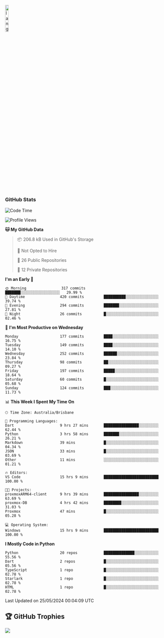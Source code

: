 <p align="left"><img width=15%" src="https://github.com/alansmathew/alansmathew/raw/master/lang.gif" alt="lang image here" /></p>

# <h3 align="left">GitHub Stats</h3>

<!--START_SECTION:waka-->
![Code Time](http://img.shields.io/badge/Code%20Time-398%20hrs%2031%20mins-blue)

![Profile Views](http://img.shields.io/badge/Profile%20Views-0-blue)

**🐱 My GitHub Data** 

> 📦 206.8 kB Used in GitHub's Storage 
 > 
> 🚫 Not Opted to Hire
 > 
> 📜 26 Public Repositories 
 > 
> 🔑 12 Private Repositories 
 > 
**I'm an Early 🐤** 

```text
🌞 Morning                317 commits         ███████░░░░░░░░░░░░░░░░░░   29.99 % 
🌆 Daytime                420 commits         ██████████░░░░░░░░░░░░░░░   39.74 % 
🌃 Evening                294 commits         ███████░░░░░░░░░░░░░░░░░░   27.81 % 
🌙 Night                  26 commits          █░░░░░░░░░░░░░░░░░░░░░░░░   02.46 % 
```
📅 **I'm Most Productive on Wednesday** 

```text
Monday                   177 commits         ████░░░░░░░░░░░░░░░░░░░░░   16.75 % 
Tuesday                  149 commits         ████░░░░░░░░░░░░░░░░░░░░░   14.10 % 
Wednesday                252 commits         ██████░░░░░░░░░░░░░░░░░░░   23.84 % 
Thursday                 98 commits          ██░░░░░░░░░░░░░░░░░░░░░░░   09.27 % 
Friday                   197 commits         █████░░░░░░░░░░░░░░░░░░░░   18.64 % 
Saturday                 60 commits          █░░░░░░░░░░░░░░░░░░░░░░░░   05.68 % 
Sunday                   124 commits         ███░░░░░░░░░░░░░░░░░░░░░░   11.73 % 
```


📊 **This Week I Spent My Time On** 

```text
🕑︎ Time Zone: Australia/Brisbane

💬 Programming Languages: 
Dart                     9 hrs 27 mins       ████████████████░░░░░░░░░   62.44 % 
Python                   3 hrs 58 mins       ███████░░░░░░░░░░░░░░░░░░   26.21 % 
Markdown                 39 mins             █░░░░░░░░░░░░░░░░░░░░░░░░   04.34 % 
JSON                     33 mins             █░░░░░░░░░░░░░░░░░░░░░░░░   03.69 % 
Other                    11 mins             ░░░░░░░░░░░░░░░░░░░░░░░░░   01.21 % 

🔥 Editors: 
VS Code                  15 hrs 9 mins       █████████████████████████   100.00 % 

🐱‍💻 Projects: 
proxmoxARM64-client      9 hrs 39 mins       ████████████████░░░░░░░░░   63.69 % 
proxmox-DB               4 hrs 42 mins       ████████░░░░░░░░░░░░░░░░░   31.03 % 
Proxmox                  47 mins             █░░░░░░░░░░░░░░░░░░░░░░░░   05.28 % 

💻 Operating System: 
Windows                  15 hrs 9 mins       █████████████████████████   100.00 % 
```

**I Mostly Code in Python** 

```text
Python                   20 repos            ██████████████░░░░░░░░░░░   55.56 % 
Dart                     2 repos             █░░░░░░░░░░░░░░░░░░░░░░░░   05.56 % 
TypeScript               1 repo              █░░░░░░░░░░░░░░░░░░░░░░░░   02.78 % 
Starlark                 1 repo              █░░░░░░░░░░░░░░░░░░░░░░░░   02.78 % 
HTML                     1 repo              █░░░░░░░░░░░░░░░░░░░░░░░░   02.78 % 
```




 Last Updated on 25/05/2024 00:04:09 UTC
<!--END_SECTION:waka-->

## 🏆 GitHub Trophies

![](https://github-profile-trophy.vercel.app/?username=samh06&theme=discord&no-frame=true&no-bg=false&margin-w=4)
